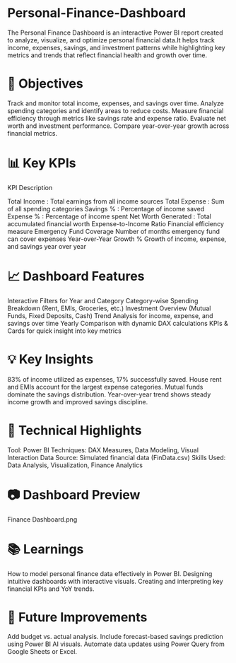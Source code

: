 # Personal-Finance-Dashboard
The Personal Finance Dashboard is an interactive Power BI report created to analyze, visualize, and optimize personal financial data.It helps track income, expenses, savings, and investment patterns while highlighting key metrics and trends that reflect financial health and growth over time.

# 🎯 Objectives
Track and monitor total income, expenses, and savings over time.
Analyze spending categories and identify areas to reduce costs.
Measure financial efficiency through metrics like savings rate and expense ratio.
Evaluate net worth and investment performance.
Compare year-over-year growth across financial metrics.

# 📊 Key KPIs
KPI	Description

Total Income : Total earnings from all income sources
Total Expense	: Sum of all spending categories
Savings % :	Percentage of income saved
Expense % :	Percentage of income spent
Net Worth Generated	: Total accumulated financial worth
Expense-to-Income Ratio	Financial efficiency measure
Emergency Fund Coverage	Number of months emergency fund can cover expenses
Year-over-Year Growth %	Growth of income, expense, and savings year over year

# 📈 Dashboard Features

Interactive Filters for Year and Category
Category-wise Spending Breakdown (Rent, EMIs, Groceries, etc.)
Investment Overview (Mutual Funds, Fixed Deposits, Cash)
Trend Analysis for income, expense, and savings over time
Yearly Comparison with dynamic DAX calculations
KPIs & Cards for quick insight into key metrics

# 💡 Key Insights

83% of income utilized as expenses, 17% successfully saved.
House rent and EMIs account for the largest expense categories.
Mutual funds dominate the savings distribution.
Year-over-year trend shows steady income growth and improved savings discipline.

# 🧠 Technical Highlights

Tool: Power BI
Techniques: DAX Measures, Data Modeling, Visual Interaction
Data Source: Simulated financial data (FinData.csv)
Skills Used: Data Analysis, Visualization, Finance Analytics

# 📷 Dashboard Preview

Finance Dashboard.png

# 📚 Learnings

How to model personal finance data effectively in Power BI.
Designing intuitive dashboards with interactive visuals.
Creating and interpreting key financial KPIs and YoY trends.

# 🧩 Future Improvements

Add budget vs. actual analysis.
Include forecast-based savings prediction using Power BI AI visuals.
Automate data updates using Power Query from Google Sheets or Excel.
